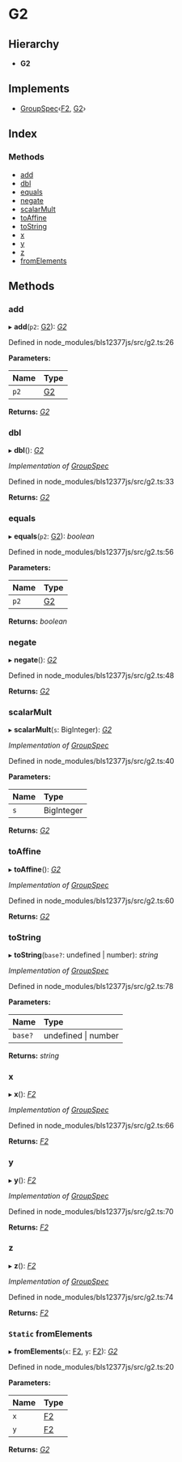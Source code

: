 # G2

## Hierarchy

* **G2**

## Implements

* [GroupSpec]()‹[F2](), [G2]()›

## Index

### Methods

* [add]()
* [dbl]()
* [equals]()
* [negate]()
* [scalarMult]()
* [toAffine]()
* [toString]()
* [x]()
* [y]()
* [z]()
* [fromElements]()

## Methods

### add

▸ **add**\(`p2`: [G2]()\): [_G2_]()

Defined in node\_modules/bls12377js/src/g2.ts:26

**Parameters:**

| Name | Type |
| :--- | :--- |
| `p2` | [G2]() |

**Returns:** [_G2_]()

### dbl

▸ **dbl**\(\): [_G2_]()

_Implementation of_ [_GroupSpec_]()

Defined in node\_modules/bls12377js/src/g2.ts:33

**Returns:** [_G2_]()

### equals

▸ **equals**\(`p2`: [G2]()\): _boolean_

Defined in node\_modules/bls12377js/src/g2.ts:56

**Parameters:**

| Name | Type |
| :--- | :--- |
| `p2` | [G2]() |

**Returns:** _boolean_

### negate

▸ **negate**\(\): [_G2_]()

Defined in node\_modules/bls12377js/src/g2.ts:48

**Returns:** [_G2_]()

### scalarMult

▸ **scalarMult**\(`s`: BigInteger\): [_G2_]()

_Implementation of_ [_GroupSpec_]()

Defined in node\_modules/bls12377js/src/g2.ts:40

**Parameters:**

| Name | Type |
| :--- | :--- |
| `s` | BigInteger |

**Returns:** [_G2_]()

### toAffine

▸ **toAffine**\(\): [_G2_]()

_Implementation of_ [_GroupSpec_]()

Defined in node\_modules/bls12377js/src/g2.ts:60

**Returns:** [_G2_]()

### toString

▸ **toString**\(`base?`: undefined \| number\): _string_

_Implementation of_ [_GroupSpec_]()

Defined in node\_modules/bls12377js/src/g2.ts:78

**Parameters:**

| Name | Type |
| :--- | :--- |
| `base?` | undefined \| number |

**Returns:** _string_

### x

▸ **x**\(\): [_F2_]()

_Implementation of_ [_GroupSpec_]()

Defined in node\_modules/bls12377js/src/g2.ts:66

**Returns:** [_F2_]()

### y

▸ **y**\(\): [_F2_]()

_Implementation of_ [_GroupSpec_]()

Defined in node\_modules/bls12377js/src/g2.ts:70

**Returns:** [_F2_]()

### z

▸ **z**\(\): [_F2_]()

_Implementation of_ [_GroupSpec_]()

Defined in node\_modules/bls12377js/src/g2.ts:74

**Returns:** [_F2_]()

### `Static` fromElements

▸ **fromElements**\(`x`: [F2](), `y`: [F2]()\): [_G2_]()

Defined in node\_modules/bls12377js/src/g2.ts:20

**Parameters:**

| Name | Type |
| :--- | :--- |
| `x` | [F2]() |
| `y` | [F2]() |

**Returns:** [_G2_]()

